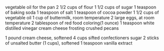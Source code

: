 vegetable oil for the pan
2 1/2 cups of flour
1 1/2 cups of sugar 
1 teaspoon of baking soda
1 teaspoon of salt
1 teaspoon of cocoa powder
1 1/2 cups of vegetable oil
1 cup of buttermilk, room temperature
2 large eggs, at room temperature
2 tablespoon of red food coloring(1 ounce)
1 teaspoon white distilled vinegar
cream cheese frosting
crushed pecans

1 pound cream cheese, softened
4 cups sifted confectioners sugar
2 sticks of unsalted butter (1 cups), softened
1 teaspoon vanilla extract